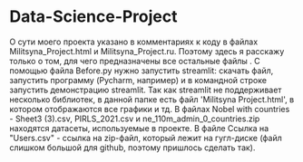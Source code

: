 # Data-Science-Project
О сути моего проекта указано в комментариях к коду в файлах Militsyna_Project.html и Militsyna_Project.ru.
Поэтому здесь я расскажу только о том, для чего предназначены все остальные файлы .
С помощью файла Before.py нужно запустить streamlit: скачать файл, запустить программу (Pycharm, например) и в командной строке запустить демонстрацию streamlit.
Так как streamlit не поддерживает несколько библиотек, в данной папке есть файл 'Militsyna Project.html', в котором отображаются все графики и тд.
В файлах Nobel with countries - Sheet3 (3).csv, PIRLS_2021.csv и ne_110m_admin_0_countries.zip находятся датасеты, используемые в проекте.
В файле Ссылка на "Users.csv" - ссылка на zip-файл, который лежит на гугл-диске (файл слишком большой для github, поэтому пришлось сделать так).
